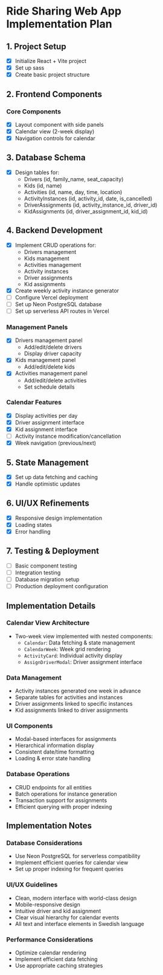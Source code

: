 # Ride Sharing Web App Implementation Plan

## 1. Project Setup
- [x] Initialize React + Vite project
- [x] Set up sass
- [x] Create basic project structure

## 2. Frontend Components
### Core Components
- [x] Layout component with side panels
- [x] Calendar view (2-week display)
- [x] Navigation controls for calendar

## 3. Database Schema
- [x] Design tables for:
  - Drivers (id, family_name, seat_capacity)
  - Kids (id, name)
  - Activities (id, name, day, time, location)
  - ActivityInstances (id, activity_id, date, is_cancelled)
  - DriverAssignments (id, activity_instance_id, driver_id)
  - KidAssignments (id, driver_assignment_id, kid_id)

## 4. Backend Development
- [x] Implement CRUD operations for:
  - Drivers management
  - Kids management
  - Activities management
  - Activity instances
  - Driver assignments
  - Kid assignments
- [x] Create weekly activity instance generator
- [ ] Configure Vercel deployment
- [ ] Set up Neon PostgreSQL database
- [ ] Set up serverless API routes in Vercel

### Management Panels
- [x] Drivers management panel
  - Add/edit/delete drivers
  - Display driver capacity
- [x] Kids management panel
  - Add/edit/delete kids
- [x] Activities management panel
  - Add/edit/delete activities
  - Set schedule details

### Calendar Features
- [x] Display activities per day
- [x] Driver assignment interface
- [x] Kid assignment interface
- [ ] Activity instance modification/cancellation
- [x] Week navigation (previous/next)

## 5. State Management
- [x] Set up data fetching and caching
- [x] Handle optimistic updates

## 6. UI/UX Refinements
- [x] Responsive design implementation
- [x] Loading states
- [x] Error handling

## 7. Testing & Deployment
- [ ] Basic component testing
- [ ] Integration testing
- [ ] Database migration setup
- [ ] Production deployment configuration

## Implementation Details

### Calendar View Architecture
- Two-week view implemented with nested components:
  - `Calendar`: Data fetching & state management
  - `CalendarWeek`: Week grid rendering
  - `ActivityCard`: Individual activity display
  - `AssignDriverModal`: Driver assignment interface

### Data Management
- Activity instances generated one week in advance
- Separate tables for activities and instances
- Driver assignments linked to specific instances
- Kid assignments linked to driver assignments

### UI Components
- Modal-based interfaces for assignments
- Hierarchical information display
- Consistent date/time formatting
- Loading & error state handling

### Database Operations
- CRUD endpoints for all entities
- Batch operations for instance generation
- Transaction support for assignments
- Efficient querying with proper indexing

## Implementation Notes

### Database Considerations
- Use Neon PostgreSQL for serverless compatibility
- Implement efficient queries for calendar view
- Set up proper indexing for frequent queries

### UI/UX Guidelines
- Clean, modern interface with world-class design
- Mobile-responsive design
- Intuitive driver and kid assignment
- Clear visual hierarchy for calendar events
- All text and interface elements in Swedish language

### Performance Considerations
- Optimize calendar rendering
- Implement efficient data fetching
- Use appropriate caching strategies
